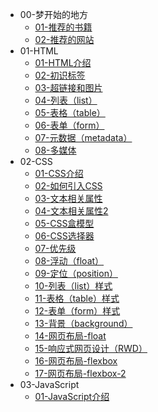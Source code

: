 <!-- docs/_sidebar.md -->
<!-- 侧边栏目录 -->

* 00-梦开始的地方
  * [01-推荐的书籍](00-梦开始的地方/01-推荐的书籍)
  * [02-推荐的网站](00-梦开始的地方/02-推荐的网站)
* 01-HTML
  * [01-HTML介绍](01-HTML/01-HTML介绍.md)
  * [02-初识标签](01-HTML/02-初识标签.md)
  * [03-超链接和图片](01-HTML/03-超链接和图片.md)
  * [04-列表（list）](01-HTML/04-列表（list）.md)
  * [05-表格（table）](01-HTML/05-表格（table）.md)
  * [06-表单（form）](01-HTML/06-表单（form）.md)
  * [07-元数据（metadata）](01-HTML/07-元数据（metadata）.md)
  * [08-多媒体](01-HTML/08-多媒体.md)
* 02-CSS
  * [01-CSS介绍](02-CSS/01-CSS介绍.md)
  * [02-如何引入CSS](02-CSS/02-如何引入CSS.md)
  * [03-文本相关属性](02-CSS/03-文本相关属性.md)
  * [04-文本相关属性2](02-CSS/04-文本相关属性2.md)
  * [05-CSS盒模型](02-CSS/05-CSS盒模型.md)
  * [06-CSS选择器](02-CSS/06-CSS选择器.md)
  * [07-优先级](02-CSS/07-优先级.md)
  * [08-浮动（float）](02-CSS/08-浮动（float）.md)
  * [09-定位（position）](02-CSS/09-定位（position）.md)
  * [10-列表（list）样式](02-CSS/10-列表（list）样式.md)
  * [11-表格（table）样式](02-CSS/11-表格（table）样式.md)
  * [12-表单（form）样式](02-CSS/12-表单（form）样式.md)
  * [13-背景（background）](02-CSS/13-背景（background）.md)
  * [14-网页布局-float](02-CSS/14-网页布局-float.md)
  * [15-响应式网页设计（RWD）](02-CSS/15-响应式网页设计（RWD）.md)
  * [16-网页布局-flexbox](02-CSS/16-网页布局-flexbox.md)
  * [17-网页布局-flexbox-2](02-CSS/17-网页布局-flexbox-2.md)
* 03-JavaScript
  * [01-JavaScript介绍](03-JavaScript/01-JavaScript介绍.md)